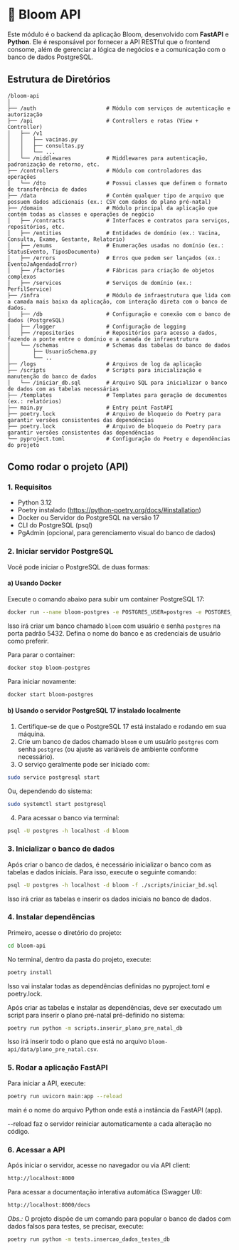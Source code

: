 # 🚀 Bloom API

Este módulo é o backend da aplicação Bloom, desenvolvido com **FastAPI** e **Python**. Ele é responsável por fornecer a API RESTful que o frontend consome, além de gerenciar a lógica de negócios e a comunicação com o banco de dados PostgreSQL.

## Estrutura de Diretórios

```
/bloom-api
│
├── /auth                      # Módulo com serviços de autenticação e autorização
├── /api                       # Controllers e rotas (View + Controller)
│   ├── /v1
│   │   ├── vacinas.py
│   │   ├── consultas.py
│   │   └── ...
│   └── /middlewares           # Middlewares para autenticação, padronização de retorno, etc.
├── /controllers               # Módulo com controladores das operações
│   └── /dto                   # Possui classes que definem o formato de transferência de dados
├── /data                      # Contém qualquer tipo de arquivo que possuem dados adicionais (ex.: CSV com dados do plano pré-natal)
├── /domain                    # Módulo principal da aplicação que contém todas as classes e operações de negócio
│   ├── /contracts             # Interfaces e contratos para serviços, repositórios, etc.
│   ├── /entities              # Entidades de domínio (ex.: Vacina, Consulta, Exame, Gestante, Relatorio)
│   ├── /enums                 # Enumerações usadas no domínio (ex.: StatusEvento, TiposDocumento) 
│   ├── /errors                # Erros que podem ser lançados (ex.: EventoJaAgendadoError)
│   ├── /factories             # Fábricas para criação de objetos complexos
│   ├── /services              # Serviços de domínio (ex.: PerfilService)
├── /infra                     # Módulo de infraestrutura que lida com a camada mais baixa da aplicação, com interação direta com o banco de dados.
│   ├── /db                    # Configuração e conexão com o banco de dados (PostgreSQL)
│   ├── /logger                # Configuração de logging
│   ├── /repositories          # Repositórios para acesso a dados, fazendo a ponte entre o domínio e a camada de infraestrutura
│   └── /schemas               # Schemas das tabelas do banco de dados
│       ├── UsuarioSchema.py
│       └── ..
├── /logs                      # Arquivos de log da aplicação
├── /scripts                   # Scripts para inicialização e manutenção do banco de dados
│   └── /iniciar_db.sql        # Arquivo SQL para inicializar o banco de dados com as tabelas necessárias
├── /templates                 # Templates para geração de documentos (ex.: relatórios)
├── main.py                    # Entry point FastAPI
├── poetry.lock                # Arquivo de bloqueio do Poetry para garantir versões consistentes das dependências
├── poetry.lock                # Arquivo de bloqueio do Poetry para garantir versões consistentes das dependências
└── pyproject.toml             # Configuração do Poetry e dependências do projeto
```

## Como rodar o projeto (API)

### 1. Requisitos

- Python 3.12
- Poetry instalado (https://python-poetry.org/docs/#installation)
- Docker ou Servidor do PostgreSQL na versão 17
- CLI do PostgreSQL (psql)
- PgAdmin (opcional, para gerenciamento visual do banco de dados)

### 2. Iniciar servidor PostgreSQL

Você pode iniciar o PostgreSQL de duas formas:

#### a) Usando Docker

Execute o comando abaixo para subir um container PostgreSQL 17:

```bash
docker run --name bloom-postgres -e POSTGRES_USER=postgres -e POSTGRES_PASSWORD=postgres -e POSTGRES_DB=bloom -p 5432:5432 -d postgres:17
```

Isso irá criar um banco chamado `bloom` com usuário e senha `postgres` na porta padrão 5432. Defina o nome do banco e as credenciais de usuário como preferir.

Para parar o container:

```bash
docker stop bloom-postgres
```

Para iniciar novamente:

```bash
docker start bloom-postgres
```

#### b) Usando o servidor PostgreSQL 17 instalado localmente

1. Certifique-se de que o PostgreSQL 17 está instalado e rodando em sua máquina.
2. Crie um banco de dados chamado `bloom` e um usuário `postgres` com senha `postgres` (ou ajuste as variáveis de ambiente conforme necessário).
3. O serviço geralmente pode ser iniciado com:

```bash
sudo service postgresql start
```

Ou, dependendo do sistema:

```bash
sudo systemctl start postgresql
```

4. Para acessar o banco via terminal:

```bash
psql -U postgres -h localhost -d bloom
```

### 3. Inicializar o banco de dados

Após criar o banco de dados, é necessário inicializar o banco com as tabelas e dados iniciais. Para isso, execute o seguinte comando:

```bash
psql -U postgres -h localhost -d bloom -f ./scripts/iniciar_bd.sql
```

Isso irá criar as tabelas e inserir os dados iniciais no banco de dados.

### 4. Instalar dependências

Primeiro, acesse o diretório do projeto:

```bash
cd bloom-api
```

No terminal, dentro da pasta do projeto, execute:

```bash
poetry install
```

Isso vai instalar todas as dependências definidas no pyproject.toml e poetry.lock.

Após criar as tabelas e instalar as dependências, deve ser executado um script para inserir o plano pré-natal pré-definido no sistema:

```bash
poetry run python -m scripts.inserir_plano_pre_natal_db
```

Isso irá inserir todo o plano que está no arquivo `bloom-api/data/plano_pre_natal.csv`.

### 5. Rodar a aplicação FastAPI

Para iniciar a API, execute:

```bash
poetry run uvicorn main:app --reload
```

main é o nome do arquivo Python onde está a instância da FastAPI (app).

--reload faz o servidor reiniciar automaticamente a cada alteração no código.

### 6. Acessar a API

Após iniciar o servidor, acesse no navegador ou via API client:

```bash
http://localhost:8000
```

Para acessar a documentação interativa automática (Swagger UI):

```bash
http://localhost:8000/docs
```

_Obs.:_ O projeto dispõe de um comando para popular o banco de dados com dados falsos para testes, se precisar, execute:

```bash
poetry run python -m tests.insercao_dados_testes_db
```

